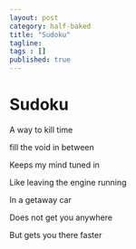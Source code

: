```yaml
---
layout: post 
category: half-baked 
title: "Sudoku"
tagline: 
tags : [] 
published: true
---
```


# Sudoku

A way to kill time

fill the void in between 

Keeps my mind tuned in

Like leaving the engine running

In a getaway car

Does not get you anywhere 

But gets you there faster

